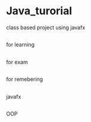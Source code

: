 # Java_turorial
class based project using javafx 
##
for learning
##
for exam
##
for remebering
##
javafx
##
OOP
